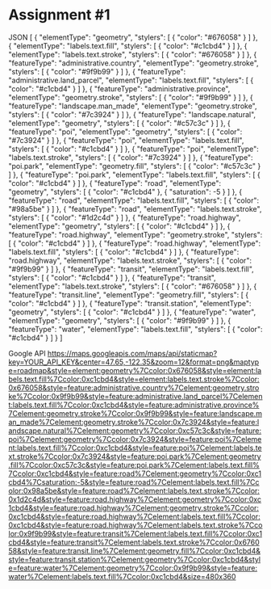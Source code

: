 # **Assignment #1**
JSON
[
  {
    "elementType": "geometry",
    "stylers": [
      {
        "color": "#676058"
      }
    ]
  },
  {
    "elementType": "labels.text.fill",
    "stylers": [
      {
        "color": "#c1cbd4"
      }
    ]
  },
  {
    "elementType": "labels.text.stroke",
    "stylers": [
      {
        "color": "#676058"
      }
    ]
  },
  {
    "featureType": "administrative.country",
    "elementType": "geometry.stroke",
    "stylers": [
      {
        "color": "#9f9b99"
      }
    ]
  },
  {
    "featureType": "administrative.land_parcel",
    "elementType": "labels.text.fill",
    "stylers": [
      {
        "color": "#c1cbd4"
      }
    ]
  },
  {
    "featureType": "administrative.province",
    "elementType": "geometry.stroke",
    "stylers": [
      {
        "color": "#9f9b99"
      }
    ]
  },
  {
    "featureType": "landscape.man_made",
    "elementType": "geometry.stroke",
    "stylers": [
      {
        "color": "#7c3924"
      }
    ]
  },
  {
    "featureType": "landscape.natural",
    "elementType": "geometry",
    "stylers": [
      {
        "color": "#c57c3c"
      }
    ]
  },
  {
    "featureType": "poi",
    "elementType": "geometry",
    "stylers": [
      {
        "color": "#7c3924"
      }
    ]
  },
  {
    "featureType": "poi",
    "elementType": "labels.text.fill",
    "stylers": [
      {
        "color": "#c1cbd4"
      }
    ]
  },
  {
    "featureType": "poi",
    "elementType": "labels.text.stroke",
    "stylers": [
      {
        "color": "#7c3924"
      }
    ]
  },
  {
    "featureType": "poi.park",
    "elementType": "geometry.fill",
    "stylers": [
      {
        "color": "#c57c3c"
      }
    ]
  },
  {
    "featureType": "poi.park",
    "elementType": "labels.text.fill",
    "stylers": [
      {
        "color": "#c1cbd4"
      }
    ]
  },
  {
    "featureType": "road",
    "elementType": "geometry",
    "stylers": [
      {
        "color": "#c1cbd4"
      },
      {
        "saturation": -5
      }
    ]
  },
  {
    "featureType": "road",
    "elementType": "labels.text.fill",
    "stylers": [
      {
        "color": "#98a5be"
      }
    ]
  },
  {
    "featureType": "road",
    "elementType": "labels.text.stroke",
    "stylers": [
      {
        "color": "#1d2c4d"
      }
    ]
  },
  {
    "featureType": "road.highway",
    "elementType": "geometry",
    "stylers": [
      {
        "color": "#c1cbd4"
      }
    ]
  },
  {
    "featureType": "road.highway",
    "elementType": "geometry.stroke",
    "stylers": [
      {
        "color": "#c1cbd4"
      }
    ]
  },
  {
    "featureType": "road.highway",
    "elementType": "labels.text.fill",
    "stylers": [
      {
        "color": "#c1cbd4"
      }
    ]
  },
  {
    "featureType": "road.highway",
    "elementType": "labels.text.stroke",
    "stylers": [
      {
        "color": "#9f9b99"
      }
    ]
  },
  {
    "featureType": "transit",
    "elementType": "labels.text.fill",
    "stylers": [
      {
        "color": "#c1cbd4"
      }
    ]
  },
  {
    "featureType": "transit",
    "elementType": "labels.text.stroke",
    "stylers": [
      {
        "color": "#676058"
      }
    ]
  },
  {
    "featureType": "transit.line",
    "elementType": "geometry.fill",
    "stylers": [
      {
        "color": "#c1cbd4"
      }
    ]
  },
  {
    "featureType": "transit.station",
    "elementType": "geometry",
    "stylers": [
      {
        "color": "#c1cbd4"
      }
    ]
  },
  {
    "featureType": "water",
    "elementType": "geometry",
    "stylers": [
      {
        "color": "#9f9b99"
      }
    ]
  },
  {
    "featureType": "water",
    "elementType": "labels.text.fill",
    "stylers": [
      {
        "color": "#c1cbd4"
      }
    ]
  }
]

Google API
https://maps.googleapis.com/maps/api/staticmap?key=YOUR_API_KEY&center=47.65,-122.35&zoom=12&format=png&maptype=roadmap&style=element:geometry%7Ccolor:0x676058&style=element:labels.text.fill%7Ccolor:0xc1cbd4&style=element:labels.text.stroke%7Ccolor:0x676058&style=feature:administrative.country%7Celement:geometry.stroke%7Ccolor:0x9f9b99&style=feature:administrative.land_parcel%7Celement:labels.text.fill%7Ccolor:0xc1cbd4&style=feature:administrative.province%7Celement:geometry.stroke%7Ccolor:0x9f9b99&style=feature:landscape.man_made%7Celement:geometry.stroke%7Ccolor:0x7c3924&style=feature:landscape.natural%7Celement:geometry%7Ccolor:0xc57c3c&style=feature:poi%7Celement:geometry%7Ccolor:0x7c3924&style=feature:poi%7Celement:labels.text.fill%7Ccolor:0xc1cbd4&style=feature:poi%7Celement:labels.text.stroke%7Ccolor:0x7c3924&style=feature:poi.park%7Celement:geometry.fill%7Ccolor:0xc57c3c&style=feature:poi.park%7Celement:labels.text.fill%7Ccolor:0xc1cbd4&style=feature:road%7Celement:geometry%7Ccolor:0xc1cbd4%7Csaturation:-5&style=feature:road%7Celement:labels.text.fill%7Ccolor:0x98a5be&style=feature:road%7Celement:labels.text.stroke%7Ccolor:0x1d2c4d&style=feature:road.highway%7Celement:geometry%7Ccolor:0xc1cbd4&style=feature:road.highway%7Celement:geometry.stroke%7Ccolor:0xc1cbd4&style=feature:road.highway%7Celement:labels.text.fill%7Ccolor:0xc1cbd4&style=feature:road.highway%7Celement:labels.text.stroke%7Ccolor:0x9f9b99&style=feature:transit%7Celement:labels.text.fill%7Ccolor:0xc1cbd4&style=feature:transit%7Celement:labels.text.stroke%7Ccolor:0x676058&style=feature:transit.line%7Celement:geometry.fill%7Ccolor:0xc1cbd4&style=feature:transit.station%7Celement:geometry%7Ccolor:0xc1cbd4&style=feature:water%7Celement:geometry%7Ccolor:0x9f9b99&style=feature:water%7Celement:labels.text.fill%7Ccolor:0xc1cbd4&size=480x360
